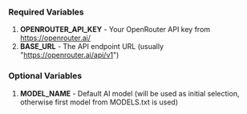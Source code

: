 ### Required Variables

1. **OPENROUTER_API_KEY** - Your OpenRouter API key from https://openrouter.ai/
2. **BASE_URL** - The API endpoint URL (usually "https://openrouter.ai/api/v1")

### Optional Variables

1. **MODEL_NAME** - Default AI model (will be used as initial selection, otherwise first model from MODELS.txt is used)
